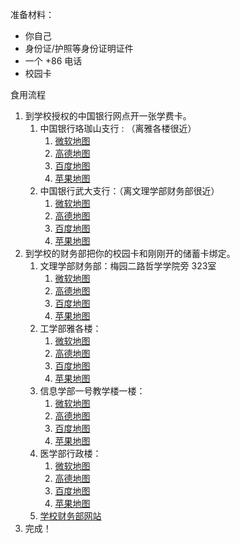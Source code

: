 准备材料：
- 你自己
- 身份证/护照等身份证明证件
- 一个 +86 电话
- 校园卡

食用流程
1. 到学校授权的中国银行网点开一张学费卡。
	1. 中国银行珞珈山支行 : （离雅各楼很近）
		1. [微软地图](https://cn.maps.windows.com/?form=WNAMSH&entity=local_ypid%3AYN4067x28777085)
		2. [高德地图](https://ditu.amap.com/place/B001B0IQZ3)
		3. [百度地图](https://j.map.baidu.com/ab/GGg)
		4. [苹果地图](https://maps.apple.com/?address=%E4%B8%AD%E5%9B%BD%E6%B9%96%E5%8C%97%E7%9C%81%E6%AD%A6%E6%B1%89%E5%B8%82%E6%AD%A6%E6%98%8C%E5%8C%BA%E4%B8%9C%E6%B9%96%E5%8D%97%E8%B7%AF8%E5%8F%B7&auid=1117162366137615&ll=30.541779,114.358689&lsp=57879&q=%E4%B8%AD%E5%9B%BD%E9%93%B6%E8%A1%8C(%E7%8F%9E%E7%8F%88%E5%B1%B1%E6%94%AF%E8%A1%8C)&_ext=CiQKBAgEEAQKBAgFEAMKBAgGEGYKBAgKEAEKBAgbEAMKBAgdEHUSJCk6q8BVY4g+QDHZoDXfNJZcQDl6pty4AI0+QEHTljSmtJdcQA%3D%3D&t=m)
   2. 中国银行武大支行：（离文理学部财务部很近）
      1. [微软地图](https://cn.maps.windows.com/?form=WNAMSH&entity=local_ypid%3AYN4067x4178807)
      2. [高德地图](https://www.amap.com/place/B001B0IRIN)
      3. [百度地图](https://j.map.baidu.com/5f/GPg)
      4. [苹果地图](https://maps.apple.com/?address=%E4%B8%AD%E5%9B%BD%E6%B9%96%E5%8C%97%E7%9C%81%E6%AD%A6%E6%B1%89%E5%B8%82%E6%AD%A6%E6%98%8C%E5%8C%BA%E5%85%AB%E4%B8%80%E8%B7%AF483%E5%8F%B7%E6%AD%A6%E6%B1%89%E5%A4%A7%E5%AD%A6%E4%B8%89%E5%8C%BA%E7%BB%BC%E5%90%88%E6%9C%8D%E5%8A%A1%E5%A4%A7%E6%A5%BC1%E6%A5%BC&auid=1117162366138319&ll=30.532872,114.364392&lsp=57879&q=%E4%B8%AD%E5%9B%BD%E9%93%B6%E8%A1%8C(%E6%AD%A6%E5%A4%A7%E6%94%AF%E8%A1%8C)&_ext=CiQKBAgEEAQKBAgFEAMKBAgGEGYKBAgKEAEKBAgbEAMKBAgdEHUSJCmh9habG4Y+QDEmQFNPkpZcQDnh8TL+uIo+QEEgNlIWEphcQA%3D%3D&t=m)
2. 到学校的财务部把你的校园卡和刚刚开的储蓄卡绑定。
	1. 文理学部财务部：梅园二路哲学学院旁 323室
		1. [微软地图](https://cn.maps.windows.com/?form=WNAMSH&entity=local_ypid%3AYN4067x16054890419857174742)
		2. [高德地图](https://ditu.amap.com/place/B001B1DIFU)
		3. [百度地图](https://j.map.baidu.com/18/52g)
		4. [苹果地图](https://maps.apple.com/?address=%E4%B8%AD%E5%9B%BD%E6%B9%96%E5%8C%97%E7%9C%81%E6%AD%A6%E6%B1%89%E5%B8%82%E6%AD%A6%E6%98%8C%E5%8C%BA%E7%8F%9E%E7%8F%88%E5%B1%B116%E5%8F%B7%E6%AD%A6%E6%B1%89%E5%A4%A7%E5%AD%A6&auid=1117162367572890&ll=30.536933,114.366311&lsp=57879&q=%E6%AD%A6%E6%B1%89%E5%A4%A7%E5%AD%A6%E8%B4%A2%E5%8A%A1%E9%83%A8&_ext=CioKBAgDEAgKBAgEEAQKBAgFEAMKBAgFEAMKBAgGEBkKBAgKEAEKBAgbEAMSJCkjbZ6vHok+QDHgUP6OVJdcQDnnh1Zi2Yk+QEF7YMFdipdcQA%3D%3D&t=m)
	2. 工学部雅各楼：
		1. [微软地图](https://cn.maps.windows.com/?form=WNAMSH&entity=local_ypid%3AYN4067x7712523838300717973)
		2. [高德地图](https://ditu.amap.com/place/B001B1H2DE)
		3. [百度地图](https://j.map.baidu.com/5d/BUg)
		4. [苹果地图](https://maps.apple.com/?address=%E4%B8%AD%E5%9B%BD%E6%B9%96%E5%8C%97%E7%9C%81%E6%AD%A6%E6%B1%89%E5%B8%82%E6%AD%A6%E6%98%8C%E5%8C%BA%E7%8F%9E%E7%8F%88%E5%B1%B116%E5%8F%B7%E6%AD%A6%E6%B1%89%E5%A4%A7%E5%AD%A6&auid=1117162367738690&ll=30.542958,114.360321&lsp=57879&q=%E6%AD%A6%E6%B1%89%E5%A4%A7%E5%AD%A6%E9%9B%85%E5%90%84%E6%A5%BC&_ext=CiUKBAgDEAgKBAgEEAQKBAgFEAMKBAgFEAMKBQgGEN8BCgQIGxADEiQpSx91AImJPkAxu9+nSseWXEA5G0NFECKMPkBBFiZN42uXXEA%3D&t=m)
	3. 信息学部一号教学楼一楼：
		1. [微软地图](https://cn.maps.windows.com/?form=WNAMSH&entity=local_ypid%3AYN4067x4913607496381048287)
		2. [高德地图](https://ditu.amap.com/place/B001B1BXVT)
		3. [百度地图](https://j.map.baidu.com/7b/JZg)
		4. [苹果地图](https://maps.apple.com/?address=%E4%B8%AD%E5%9B%BD%E6%B9%96%E5%8C%97%E7%9C%81%E6%AD%A6%E6%B1%89%E5%B8%82%E6%B4%AA%E5%B1%B1%E5%8C%BA%E7%8F%9E%E5%96%BB%E8%B7%AF%E5%8D%8E%E4%B8%AD%E5%B8%88%E8%8C%83%E5%A4%A7%E5%AD%A6%E6%AD%A3%E9%97%A8%E5%AF%B9%E9%9D%A2%E6%AD%A6%E6%B1%89%E5%A4%A7%E5%AD%A6%E4%BF%A1%E6%81%AF%E5%AD%A6%E9%83%A8&auid=1117162367499593&ll=30.526455,114.361326&lsp=57879&q=%E6%AD%A6%E6%B1%89%E5%A4%A7%E5%AD%A6%E4%BF%A1%E6%81%AF%E5%AD%A6%E9%83%A81%E5%8F%B7%E6%95%99%E5%AD%A6%E6%A5%BC&_ext=CiUKBAgDEAgKBAgEEAQKBAgFEAMKBAgFEAMKBQgGEN8BCgQIGxADEiQpa5oy/GyEPkAxk05jG+SWXEA554dWYtmJPkBBFiZN42uXXEA%3D&t=m)
	4. 医学部行政楼：
		1. [微软地图](https://cn.maps.windows.com/?form=WNAMSH&entity=local_ypid%3AYN4067x4693529172507999543)
		2. [高德地图](https://ditu.amap.com/place/B0FFG56PIW)
		3. [百度地图](https://j.map.baidu.com/fc/i2g)
		4. [苹果地图](https://maps.apple.com/?address=%E4%B8%AD%E5%9B%BD%E6%B9%96%E5%8C%97%E7%9C%81%E6%AD%A6%E6%B1%89%E5%B8%82%E6%AD%A6%E6%98%8C%E5%8C%BA%E4%B8%9C%E6%B9%96%E8%B7%AF115%E5%8F%B7%E6%AD%A6%E6%B1%89%E5%A4%A7%E5%AD%A6%E5%8C%BB%E5%AD%A6%E9%83%A8&auid=1118368613718968&ll=30.553943,114.356972&lsp=57879&q=%E6%AD%A6%E6%B1%89%E5%A4%A7%E5%AD%A6%E5%8C%BB%E5%AD%A6%E9%83%A8%E8%A1%8C%E6%94%BF%E6%A5%BC&_ext=CioKBAgDEAgKBAgEEAQKBAgFEAMKBAgFEAMKBAgGEBkKBAgKEAEKBAgbEAMSJCm85hD9n40+QDFdOuxempZcQDkz4HHFAI4+QEGz4D89CpdcQA%3D%3D&t=m)
	5. [学校财务部网站](http://finance.whu.edu.cn/)
3. 完成！
